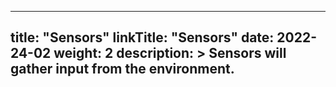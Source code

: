 
---
title: "Sensors"
linkTitle: "Sensors"
date: 2022-24-02
weight: 2
description: >
  Sensors will gather input from the environment. 
---